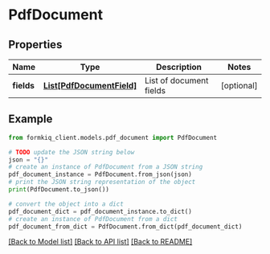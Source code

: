 # PdfDocument


## Properties

Name | Type | Description | Notes
------------ | ------------- | ------------- | -------------
**fields** | [**List[PdfDocumentField]**](PdfDocumentField.md) | List of document fields | [optional] 

## Example

```python
from formkiq_client.models.pdf_document import PdfDocument

# TODO update the JSON string below
json = "{}"
# create an instance of PdfDocument from a JSON string
pdf_document_instance = PdfDocument.from_json(json)
# print the JSON string representation of the object
print(PdfDocument.to_json())

# convert the object into a dict
pdf_document_dict = pdf_document_instance.to_dict()
# create an instance of PdfDocument from a dict
pdf_document_from_dict = PdfDocument.from_dict(pdf_document_dict)
```
[[Back to Model list]](../README.md#documentation-for-models) [[Back to API list]](../README.md#documentation-for-api-endpoints) [[Back to README]](../README.md)


